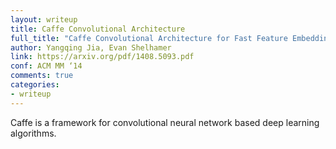 ```yaml
---
layout: writeup
title: Caffe Convolutional Architecture
full_title: "Caffe Convolutional Architecture for Fast Feature Embedding"
author: Yangqing Jia, Evan Shelhamer
link: https://arxiv.org/pdf/1408.5093.pdf
conf: ACM MM ‘14
comments: true
categories:
- writeup
---
```


Caffe is a framework for convolutional neural network based deep learning algorithms.

